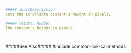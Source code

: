 ```yaml
---
##### shortDescription
Gets the scrollable content's height in pixels.

##### return: Number
The content's height in pixels.

---
```

#####See Also#####
#include common-link-callmethods